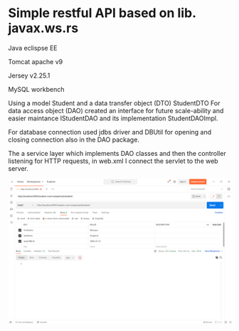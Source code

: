 # Simple restful API based on lib. javax.ws.rs

Java eclispse EE

Tomcat apache v9

Jersey v2.25.1

MySQL workbench

Using a model Student and a data transfer object (DTO) StudentDTO
For data access object (DAO) created an interface for future scale-ability and easier maintance IStudentDAO and its implementation StudentDAOImpl. 

For database connection used jdbs driver and DBUtil for opening and closing connection also in the DAO package.

The a service layer which implements DAO classes and then the controller listening for HTTP requests, in web.xml I connect the servlet to the web server.

![POST method creating a student](https://github.com/NickGiag/Java-simple-restAPI/blob/main/screenshots/POST%20createStudent.png)



